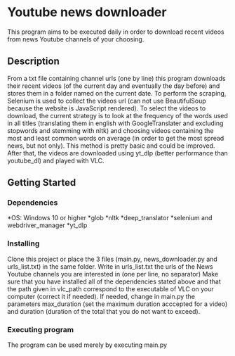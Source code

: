 # Youtube news downloader

This program aims to be executed daily in order to download recent videos from news Youtube channels of your choosing.

## Description

From a txt file containing channel urls (one by line) this program downloads their recent videos (of the current day and eventually the day before) and stores them in a folder named on the current date.
To perform the scraping, Selenium is used to collect the videos url (can not use BeautifulSoup because the website is JavaScript rendered).
To select the videos to download, the current strategy is to look at the frequency of the words used in all titles (translating them in english with GoogleTranslater and excluding stopwords and stemming with nltk) and choosing videos containing the most and least common words on average (in order to get the most spread news, but not only). This method is pretty basic and could be improved.
After that, the videos are downloaded using yt_dlp (better performance than youtube_dl) and played with VLC.

## Getting Started

### Dependencies

*OS: Windows 10 or higher
*glob
*nltk
*deep_translator
*selenium and webdriver_manager
*yt_dlp



### Installing

Clone this project or place the 3 files (main.py, news_downloader.py and urls_list.txt) in the same folder.
Write in urls_list.txt the urls of the News Youtube channels you are interested in (one per line, no separator)
Make sure that you have installed all of the dependencies stated above and that the path given in vlc_path correspond to the executable of VLC on your computer (correct it if needed).
If needed, change in main.py the parameters max_duration (set the maximum duration acccepted for a video) and duration (duration of the total that you do not want to exceed).


### Executing program

The program can be used merely by executing main.py
